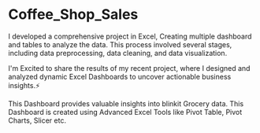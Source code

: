 # Coffee_Shop_Sales
I developed a comprehensive project in Excel, Creating multiple dashboard and tables to analyze the data. This process involved several stages, including data preprocessing, data cleaning, and data visualization.

I'm Excited to share the results of my recent project, where I designed and analyzed dynamic Excel Dashboards to uncover actionable business insights.⚡

This Dashboard provides valuable insights into blinkit Grocery data.
This Dashboard is created using Advanced Excel Tools like Pivot Table, Pivot Charts, Slicer etc.
